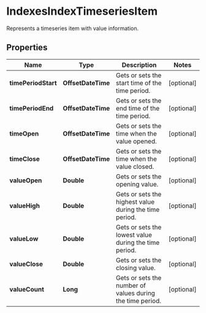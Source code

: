 

# IndexesIndexTimeseriesItem

Represents a timeseries item with value information.

## Properties

| Name | Type | Description | Notes |
|------------ | ------------- | ------------- | -------------|
|**timePeriodStart** | **OffsetDateTime** | Gets or sets the start time of the time period. |  [optional] |
|**timePeriodEnd** | **OffsetDateTime** | Gets or sets the end time of the time period. |  [optional] |
|**timeOpen** | **OffsetDateTime** | Gets or sets the time when the value opened. |  [optional] |
|**timeClose** | **OffsetDateTime** | Gets or sets the time when the value closed. |  [optional] |
|**valueOpen** | **Double** | Gets or sets the opening value. |  [optional] |
|**valueHigh** | **Double** | Gets or sets the highest value during the time period. |  [optional] |
|**valueLow** | **Double** | Gets or sets the lowest value during the time period. |  [optional] |
|**valueClose** | **Double** | Gets or sets the closing value. |  [optional] |
|**valueCount** | **Long** | Gets or sets the number of values during the time period. |  [optional] |



